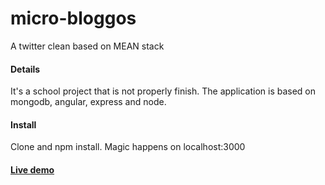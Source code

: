 # micro-bloggos
A twitter clean based on MEAN stack

#### Details
It's a school project that is not properly finish. The application is based on mongodb, angular, express and node.

#### Install
Clone and npm install. Magic happens on localhost:3000

#### [Live demo](https://microbloggos.herokuapp.com/)

